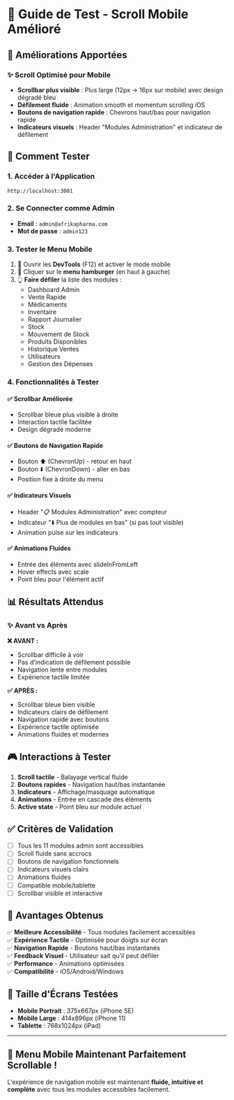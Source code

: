 # 📱 Guide de Test - Scroll Mobile Amélioré

## 🎯 Améliorations Apportées

### ✨ **Scroll Optimisé pour Mobile**
- **Scrollbar plus visible** : Plus large (12px → 16px sur mobile) avec design dégradé bleu
- **Défilement fluide** : Animation smooth et momentum scrolling iOS
- **Boutons de navigation rapide** : Chevrons haut/bas pour navigation rapide
- **Indicateurs visuels** : Header "Modules Administration" et indicateur de défilement

## 🧪 Comment Tester

### 1. **Accéder à l'Application**
```
http://localhost:3001
```

### 2. **Se Connecter comme Admin**
- **Email** : `admin@afrikapharma.com`
- **Mot de passe** : `admin123`

### 3. **Tester le Menu Mobile**
1. 📱 Ouvrir les **DevTools** (F12) et activer le mode mobile
2. 🍔 Cliquer sur le **menu hamburger** (en haut à gauche)
3. 👆 **Faire défiler** la liste des modules :
   - Dashboard Admin
   - Vente Rapide  
   - Médicaments
   - Inventaire
   - Rapport Journalier
   - Stock
   - Mouvement de Stock
   - Produits Disponibles
   - Historique Ventes
   - Utilisateurs
   - Gestion des Dépenses

### 4. **Fonctionnalités à Tester**

#### ✅ **Scrollbar Améliorée**
- Scrollbar bleue plus visible à droite
- Interaction tactile facilitée
- Design dégradé moderne

#### ✅ **Boutons de Navigation Rapide**
- Bouton ⬆️ (ChevronUp) - retour en haut
- Bouton ⬇️ (ChevronDown) - aller en bas
- Position fixe à droite du menu

#### ✅ **Indicateurs Visuels**
- Header "📋 Modules Administration" avec compteur
- Indicateur "⬇️ Plus de modules en bas" (si pas tout visible)
- Animation pulse sur les indicateurs

#### ✅ **Animations Fluides**
- Entrée des éléments avec slideInFromLeft
- Hover effects avec scale
- Point bleu pour l'élément actif

## 📊 Résultats Attendus

### ✨ **Avant vs Après**

**❌ AVANT :**
- Scrollbar difficile à voir
- Pas d'indication de défilement possible
- Navigation lente entre modules
- Expérience tactile limitée

**✅ APRÈS :**
- Scrollbar bleue bien visible
- Indicateurs clairs de défilement
- Navigation rapide avec boutons
- Expérience tactile optimisée
- Animations fluides et modernes

## 🎮 Interactions à Tester

1. **Scroll tactile** - Balayage vertical fluide
2. **Boutons rapides** - Navigation haut/bas instantanée  
3. **Indicateurs** - Affichage/masquage automatique
4. **Animations** - Entrée en cascade des éléments
5. **Active state** - Point bleu sur module actuel

## ✅ Critères de Validation

- [ ] Tous les 11 modules admin sont accessibles
- [ ] Scroll fluide sans accrocs
- [ ] Boutons de navigation fonctionnels
- [ ] Indicateurs visuels clairs
- [ ] Animations fluides
- [ ] Compatible mobile/tablette
- [ ] Scrollbar visible et interactive

## 🚀 Avantages Obtenus

✅ **Meilleure Accessibilité** - Tous modules facilement accessibles  
✅ **Expérience Tactile** - Optimisée pour doigts sur écran  
✅ **Navigation Rapide** - Boutons haut/bas instantanés  
✅ **Feedback Visuel** - Utilisateur sait qu'il peut défiler  
✅ **Performance** - Animations optimisées  
✅ **Compatibilité** - iOS/Android/Windows

## 📱 Taille d'Écrans Testées

- **Mobile Portrait** : 375x667px (iPhone SE)
- **Mobile Large** : 414x896px (iPhone 11)  
- **Tablette** : 768x1024px (iPad)

---

## 🎉 **Menu Mobile Maintenant Parfaitement Scrollable !**

L'expérience de navigation mobile est maintenant **fluide, intuitive et complète** avec tous les modules accessibles facilement.